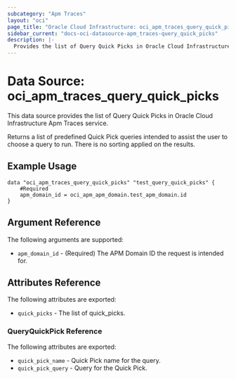 ```yaml
---
subcategory: "Apm Traces"
layout: "oci"
page_title: "Oracle Cloud Infrastructure: oci_apm_traces_query_quick_picks"
sidebar_current: "docs-oci-datasource-apm_traces-query_quick_picks"
description: |-
  Provides the list of Query Quick Picks in Oracle Cloud Infrastructure Apm Traces service
---
```


# Data Source: oci_apm_traces_query_quick_picks
This data source provides the list of Query Quick Picks in Oracle Cloud Infrastructure Apm Traces service.

Returns a list of predefined Quick Pick queries intended to assist the user
to choose a query to run.  There is no sorting applied on the results.


## Example Usage

```hcl
data "oci_apm_traces_query_quick_picks" "test_query_quick_picks" {
	#Required
	apm_domain_id = oci_apm_apm_domain.test_apm_domain.id
}
```

## Argument Reference

The following arguments are supported:

* `apm_domain_id` - (Required) The APM Domain ID the request is intended for. 


## Attributes Reference

The following attributes are exported:

* `quick_picks` - The list of quick_picks.

### QueryQuickPick Reference

The following attributes are exported:

* `quick_pick_name` - Quick Pick name for the query. 
* `quick_pick_query` - Query for the Quick Pick. 


